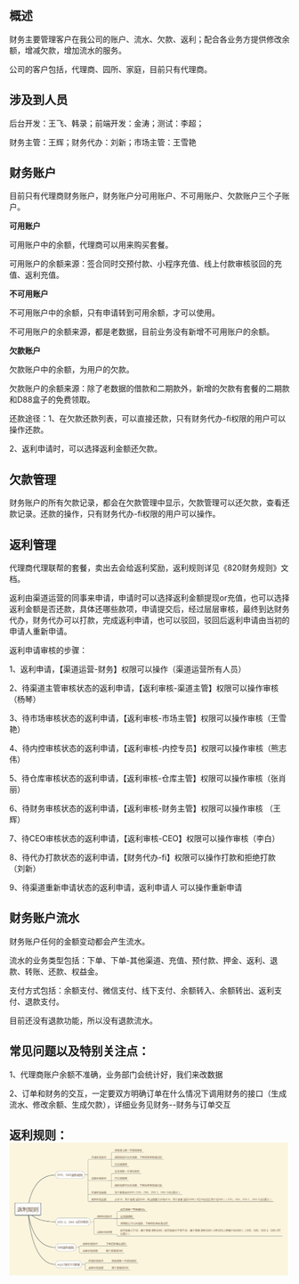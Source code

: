 ## 概述

财务主要管理客户在我公司的账户、流水、欠款、返利；配合各业务方提供修改余额，增减欠款，增加流水的服务。

公司的客户包括，代理商、园所、家庭，目前只有代理商。

## 涉及到人员

后台开发：王飞、韩录；前端开发：金涛；测试：李超；

财务主管：王辉；财务代办：刘新；市场主管：王雪艳

## 财务账户

目前只有代理商财务账户，财务账户分可用账户、不可用账户、欠款账户三个子账户。

**可用账户**

可用账户中的余额，代理商可以用来购买套餐。

可用账户的余额来源：签合同时交预付款、小程序充值、线上付款审核驳回的充值、返利充值。

**不可用账户**

不可用账户中的余额，只有申请转到可用余额，才可以使用。

不可用账户的余额来源，都是老数据，目前业务没有新增不可用账户的余额。

**欠款账户**

欠款账户中的余额，为用户的欠款。

欠款账户的余额来源：除了老数据的借款和二期款外，新增的欠款有套餐的二期款和D88盒子的免费领取。

还款途径：1、在欠款还款列表，可以直接还款，只有财务代办-fi权限的用户可以操作还款。

2、返利申请时，可以选择返利金额还欠款。

## 欠款管理

财务账户的所有欠款记录，都会在欠款管理中显示，欠款管理可以还欠款，查看还款记录。还款的操作，只有财务代办-fi权限的用户可以操作。

## 返利管理

代理商代理联帮的套餐，卖出去会给返利奖励，返利规则详见《820财务规则》文档。

返利由渠道运营的同事来申请，申请时可以选择返利金额提现or充值，也可以选择返利金额是否还款，具体还哪些款项，申请提交后，经过层层审核，最终到达财务代办，财务代办可以打款，完成返利申请，也可以驳回，驳回后返利申请由当初的申请人重新申请。

返利申请审核的步骤：

1、返利申请，【渠道运营-财务】权限可以操作（渠道运营所有人员）

2、待渠道主管审核状态的返利申请，【返利审核-渠道主管】权限可以操作审核（杨琴）

3、待市场审核状态的返利申请，【返利审核-市场主管】权限可以操作审核（王雪艳）

4、待内控审核状态的返利申请，【返利审核-内控专员】权限可以操作审核（熊志伟）

5、待仓库审核状态的返利申请，【返利审核-仓库主管】权限可以操作审核（张肖丽）

6、待财务审核状态的返利申请，【返利审核-财务主管】权限可以操作审核 （王辉）

7、待CEO审核状态的返利申请，【返利审核-CEO】权限可以操作审核（李白）

8、待代办打款状态的返利申请，【财务代办-fi】权限可以操作打款和拒绝打款（刘新）

9、待渠道重新申请状态的返利申请，返利申请人 可以操作重新申请

## 财务账户流水

财务账户任何的金额变动都会产生流水。

流水的业务类型包括：下单、下单-其他渠道、充值、预付款、押金、返利、退款、转账、还款、权益金。

支付方式包括：余额支付、微信支付、线下支付、余额转入、余额转出、返利支付、退款支付。

目前还没有退款功能，所以没有退款流水。

## 常见问题以及特别关注点：

1、代理商账户余额不准确，业务部门会统计好，我们来改数据

2、订单和财务的交互，一定要双方明确订单在什么情况下调用财务的接口（生成流水、修改余额、生成欠款），详细业务见财务--财务与订单交互





## 返利规则：![](/assets/返利规则.png)







